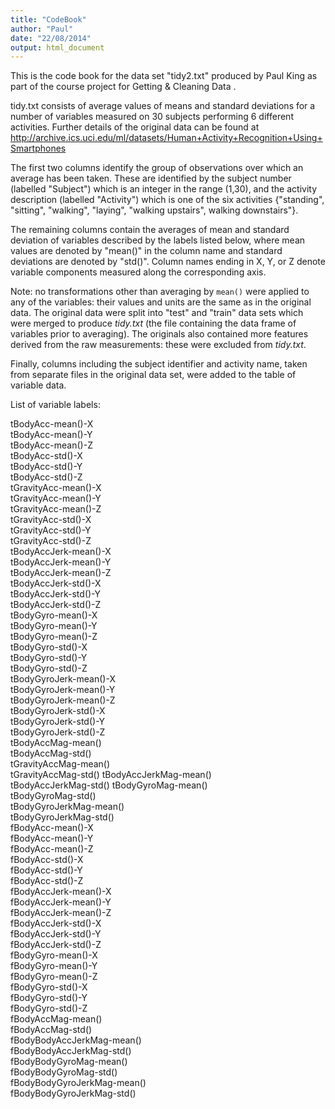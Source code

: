 ```yaml
---
title: "CodeBook"
author: "Paul"
date: "22/08/2014"
output: html_document
---
```


This is the code book for the data set "tidy2.txt" produced by Paul King as part
of the course project for Getting & Cleaning Data .

tidy.txt consists of average values of means and standard deviations for a 
number of variables measured on 30 subjects performing 6 different activities. 
Further details of the original data can be found at
http://archive.ics.uci.edu/ml/datasets/Human+Activity+Recognition+Using+Smartphones 

The first two columns identify the group of observations over which an average 
has been taken. These are identified by the subject number (labelled "Subject") 
which is an integer in the range (1,30), and the activity description (labelled 
"Activity") which is one of the six activities 
{"standing", "sitting", "walking", "laying", "walking upstairs",
walking downstairs"}.

The remaining columns contain the averages of mean and standard deviation of 
variables described by the labels listed below, where mean values are denoted by
"mean()" in the column name and standard deviations are denoted by "std()". 
Column names ending in X, Y, or Z denote variable components measured along the 
corresponding axis.

Note: no transformations other than averaging by `mean()` were applied to any of
the variables: their values and units are the same as in the original data. The 
original data were split into "test" and "train" data sets which were merged to 
produce _tidy.txt_ (the file containing the data frame of variables prior to 
averaging). The originals also contained more features derived from the raw 
measurements: these were excluded from _tidy.txt_.

Finally, columns including the subject identifier and activity name, taken from
separate files in the original data set, were added to the table of variable data. 

List of variable labels:

tBodyAcc-mean()-X  
tBodyAcc-mean()-Y  
tBodyAcc-mean()-Z  
tBodyAcc-std()-X  
tBodyAcc-std()-Y  
tBodyAcc-std()-Z  
tGravityAcc-mean()-X  
tGravityAcc-mean()-Y  
tGravityAcc-mean()-Z  
tGravityAcc-std()-X  
tGravityAcc-std()-Y  
tGravityAcc-std()-Z  
tBodyAccJerk-mean()-X  
tBodyAccJerk-mean()-Y  
tBodyAccJerk-mean()-Z  
tBodyAccJerk-std()-X  
tBodyAccJerk-std()-Y  
tBodyAccJerk-std()-Z  
tBodyGyro-mean()-X  
tBodyGyro-mean()-Y  
tBodyGyro-mean()-Z  
tBodyGyro-std()-X  
tBodyGyro-std()-Y  
tBodyGyro-std()-Z  
tBodyGyroJerk-mean()-X  
tBodyGyroJerk-mean()-Y  
tBodyGyroJerk-mean()-Z  
tBodyGyroJerk-std()-X  
tBodyGyroJerk-std()-Y  
tBodyGyroJerk-std()-Z  
tBodyAccMag-mean()  
tBodyAccMag-std()  
tGravityAccMag-mean()  
tGravityAccMag-std()
tBodyAccJerkMag-mean()  
tBodyAccJerkMag-std() 
tBodyGyroMag-mean()  
tBodyGyroMag-std()  
tBodyGyroJerkMag-mean()  
tBodyGyroJerkMag-std()  
fBodyAcc-mean()-X  
fBodyAcc-mean()-Y  
fBodyAcc-mean()-Z  
fBodyAcc-std()-X  
fBodyAcc-std()-Y  
fBodyAcc-std()-Z  
fBodyAccJerk-mean()-X  
fBodyAccJerk-mean()-Y  
fBodyAccJerk-mean()-Z  
fBodyAccJerk-std()-X  
fBodyAccJerk-std()-Y  
fBodyAccJerk-std()-Z  
fBodyGyro-mean()-X  
fBodyGyro-mean()-Y  
fBodyGyro-mean()-Z  
fBodyGyro-std()-X  
fBodyGyro-std()-Y  
fBodyGyro-std()-Z  
fBodyAccMag-mean()  
fBodyAccMag-std()  
fBodyBodyAccJerkMag-mean()  
fBodyBodyAccJerkMag-std()  
fBodyBodyGyroMag-mean()  
fBodyBodyGyroMag-std()  
fBodyBodyGyroJerkMag-mean()  
fBodyBodyGyroJerkMag-std()  